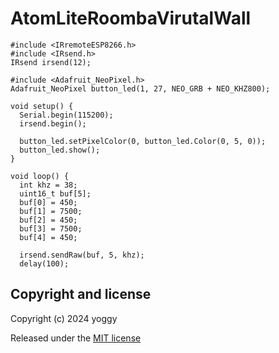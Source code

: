 # AtomLiteRoombaVirutalWall

```
#include <IRremoteESP8266.h>
#include <IRsend.h>
IRsend irsend(12);

#include <Adafruit_NeoPixel.h>
Adafruit_NeoPixel button_led(1, 27, NEO_GRB + NEO_KHZ800);

void setup() {
  Serial.begin(115200);
  irsend.begin();

  button_led.setPixelColor(0, button_led.Color(0, 5, 0));
  button_led.show();
}

void loop() {
  int khz = 38;
  uint16_t buf[5];
  buf[0] = 450;
  buf[1] = 7500;
  buf[2] = 450;
  buf[3] = 7500;
  buf[4] = 450;

  irsend.sendRaw(buf, 5, khz);
  delay(100);

```

## Copyright and license

Copyright (c) 2024 yoggy

Released under the [MIT license](LICENSE)